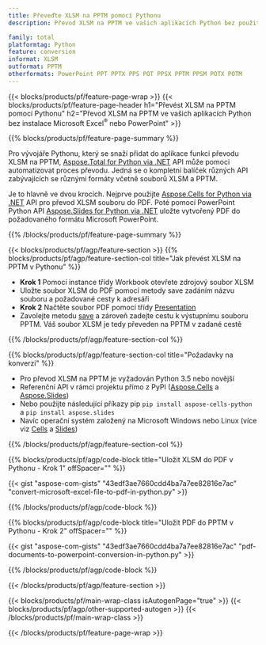 ```yaml
---
title: Převeďte XLSM na PPTM pomocí Pythonu
description: Převod XLSM na PPTM ve vašich aplikacích Python bez použití Microsoft Office 

family: total
platformtag: Python
feature: conversion
informat: XLSM
outformat: PPTM
otherformats: PowerPoint PPT PPTX PPS POT PPSX PPTM PPSM POTX POTM
---
```

{{< blocks/products/pf/feature-page-wrap >}}
{{< blocks/products/pf/feature-page-header h1="Převést XLSM na PPTM pomocí Pythonu" h2="Převod XLSM na PPTM ve vašich aplikacích Python bez instalace Microsoft Excel<sup>&reg;</sup> nebo PowerPoint" >}}

{{% blocks/products/pf/feature-page-summary %}}

Pro vývojáře Pythonu, který se snaží přidat do aplikace funkci převodu XLSM na PPTM, [Aspose.Total for Python via .NET](https://products.aspose.com/total/python-net/) API může pomoci automatizovat proces převodu. Jedná se o kompletní balíček různých API zabývajících se různými formáty včetně souborů XLSM a PPTM.

Je to hlavně ve dvou krocích. Nejprve použijte [Aspose.Cells for Python via .NET](https://products.aspose.com/cells/python-net/) API pro převod XLSM souboru do PDF. Poté pomocí PowerPoint Python API [Aspose.Slides for Python via .NET](https://products.aspose.com/slides/python-net/) uložte vytvořený PDF do požadovaného formátu Microsoft PowerPoint. 

{{% /blocks/products/pf/feature-page-summary %}}

{{< blocks/products/pf/agp/feature-section >}}
{{% blocks/products/pf/agp/feature-section-col title="Jak převést XLSM na PPTM v Pythonu" %}}
- **Krok 1** Pomocí instance třídy Workbook otevřete zdrojový soubor XLSM 
- Uložte soubor XLSM do PDF pomocí metody save zadáním názvu souboru a požadované cesty k adresáři
-  **Krok 2** Načtěte soubor PDF pomocí třídy [Presentation](https://reference.aspose.com/slides/python-net/aspose.slides/presentation/)
-  Zavolejte metodu [save](https://reference.aspose.com/slides/python-net/aspose.slides/presentation/) a zároveň zadejte cestu k výstupnímu souboru PPTM. Váš soubor XLSM je tedy převeden na PPTM v zadané cestě

{{% /blocks/products/pf/agp/feature-section-col %}}

{{% blocks/products/pf/agp/feature-section-col title="Požadavky na konverzi" %}}

- Pro převod XLSM na PPTM je vyžadován Python 3.5 nebo novější
- Referenční API v rámci projektu přímo z PyPI ([Aspose.Cells](https://pypi.org/project/aspose-cells-python/) a [Aspose.Slides](https://pypi.org/project/Aspose.Slides/))
-  Nebo použijte následující příkazy pip ```pip install aspose-cells-python``` a ```pip install aspose.slides```
-  Navíc operační systém založený na Microsoft Windows nebo Linux (více viz [Cells](https://docs.aspose.com/cells/python-net/getting-started/#installation) a [Slides](https://docs.aspose.com/slides/python-net/system-requirements/))
 

{{% /blocks/products/pf/agp/feature-section-col %}}

{{% blocks/products/pf/agp/code-block title="Uložit XLSM do PDF v Pythonu - Krok 1" offSpacer="" %}}

{{< gist "aspose-com-gists" "43edf3ae7660cdd4ba7a7ee82816e7ac" "convert-microsoft-excel-file-to-pdf-in-python.py" >}}

{{% /blocks/products/pf/agp/code-block %}}

{{% blocks/products/pf/agp/code-block title="Uložit PDF do PPTM v Pythonu - Krok 2" offSpacer="" %}}

{{< gist "aspose-com-gists" "43edf3ae7660cdd4ba7a7ee82816e7ac" "pdf-documents-to-powerpoint-conversion-in-python.py" >}}

{{% /blocks/products/pf/agp/code-block %}}

{{< /blocks/products/pf/agp/feature-section >}}

{{< blocks/products/pf/main-wrap-class isAutogenPage="true" >}}
{{< blocks/products/pf/agp/other-supported-autogen >}}
{{< /blocks/products/pf/main-wrap-class >}}

{{< /blocks/products/pf/feature-page-wrap >}}